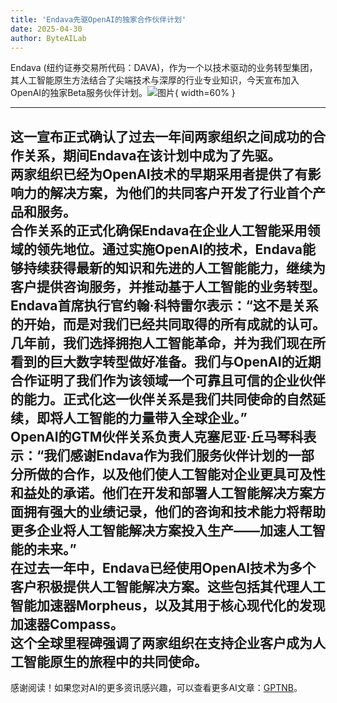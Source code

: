 ```yaml
---
title: 'Endava先驱OpenAI的独家合作伙伴计划'
date: 2025-04-30
author: ByteAILab
---
```


Endava (纽约证券交易所代码：DAVA)，作为一个以技术驱动的业务转型集团，其人工智能原生方法结合了尖端技术与深厚的行业专业知识，今天宣布加入OpenAI的独家Beta服务伙伴计划。![图片](https://ai-techpark.com/wp-content/uploads/ENDAVA-PLC.jpg){ width=60% }

---
  
这一宣布正式确认了过去一年间两家组织之间成功的合作关系，期间Endava在该计划中成为了先驱。  
两家组织已经为OpenAI技术的早期采用者提供了有影响力的解决方案，为他们的共同客户开发了行业首个产品和服务。  
合作关系的正式化确保Endava在企业人工智能采用领域的领先地位。通过实施OpenAI的技术，Endava能够持续获得最新的知识和先进的人工智能能力，继续为客户提供咨询服务，并推动基于人工智能的业务转型。  
Endava首席执行官约翰·科特雷尔表示：“这不是关系的开始，而是对我们已经共同取得的所有成就的认可。几年前，我们选择拥抱人工智能革命，并为我们现在所看到的巨大数字转型做好准备。我们与OpenAI的近期合作证明了我们作为该领域一个可靠且可信的企业伙伴的能力。正式化这一伙伴关系是我们共同使命的自然延续，即将人工智能的力量带入全球企业。”  
OpenAI的GTM伙伴关系负责人克塞尼亚·丘马琴科表示：“我们感谢Endava作为我们服务伙伴计划的一部分所做的合作，以及他们使人工智能对企业更具可及性和益处的承诺。他们在开发和部署人工智能解决方案方面拥有强大的业绩记录，他们的咨询和技术能力将帮助更多企业将人工智能解决方案投入生产——加速人工智能的未来。”  
在过去一年中，Endava已经使用OpenAI技术为多个客户积极提供人工智能解决方案。这些包括其代理人工智能加速器Morpheus，以及其用于核心现代化的发现加速器Compass。  
这个全球里程碑强调了两家组织在支持企业客户成为人工智能原生的旅程中的共同使命。  
---
感谢阅读！如果您对AI的更多资讯感兴趣，可以查看更多AI文章：[GPTNB](https://gptnb.com)。